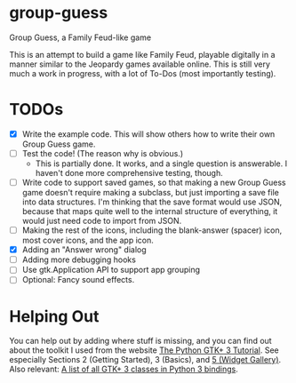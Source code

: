 # group-guess
Group Guess, a Family Feud-like game

This is an attempt to build a game like Family Feud, playable digitally in a manner similar to the Jeopardy games available online. This is still very much a work in progress, with a lot of To-Dos (most importantly testing).

# TODOs #
 - [x] Write the example code. This will show others how to write their own Group Guess game.
 - [ ] Test the code! (The reason why is obvious.)
   - This is partially done. It works, and a single question is answerable. I haven't done more comprehensive testing, though.
 - [ ] Write code to support saved games, so that making a new Group Guess game doesn't require making a subclass, but just importing a save file into data structures. I'm thinking that the save format would use JSON, because that maps quite well to the internal structure of everything, it would just need code to import from JSON.
 - [ ] Making the rest of the icons, including the blank-answer (spacer) icon, most cover icons, and the app icon.
 - [x] Adding an "Answer wrong" dialog
 - [ ] Adding more debugging hooks
 - [ ] Use gtk.Application API to support app grouping
 - [ ] Optional: Fancy sound effects.
# Helping Out #
You can help out by adding where stuff is missing, and you can find out about the toolkit I used from the website [The Python GTK+ 3 Tutorial](https://python-gtk-3-tutorial.readthedocs.io/en/latest/). See especially Sections 2 (Getting Started), 3 (Basics), and [5 (Widget Gallery)](https://python-gtk-3-tutorial.readthedocs.io/en/latest/gallery.html). Also relevant: [A list of all GTK+ 3 classes in Python 3 bindings](https://lazka.github.io/pgi-docs/Gtk-3.0/classes.html).
